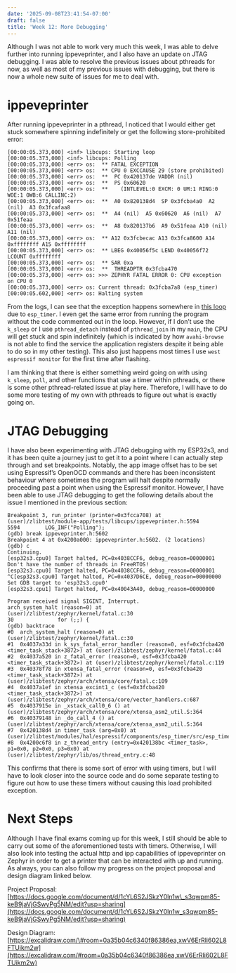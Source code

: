 ```yaml
---
date: '2025-09-08T23:41:54-07:00'
draft: false
title: 'Week 12: More Debugging'
---
```

Although I was not able to work very much this week, I was able to delve further into running ippeveprinter, and I also have an update on JTAG debugging. I was able to resolve the previous issues about pthreads for now, as well as most of my previous issues with debugging, but there is now a whole new suite of issues for me to deal with.

# ippeveprinter

After running ippeveprinter in a pthread, I noticed that I would either get stuck somewhere spinning indefinitely or get the following store-prohibited error:  

```
[00:00:05.373,000] <inf> libcups: Starting loop
[00:00:05.373,000] <inf> libcups: Polling
[00:00:05.373,000] <err> os:  ** FATAL EXCEPTION
[00:00:05.373,000] <err> os:  ** CPU 0 EXCCAUSE 29 (store prohibited)
[00:00:05.373,000] <err> os:  **  PC 0x420137de VADDR (nil)
[00:00:05.373,000] <err> os:  **  PS 0x60620
[00:00:05.373,000] <err> os:  **    (INTLEVEL:0 EXCM: 0 UM:1 RING:0 WOE:1 OWB:6 CALLINC:2)
[00:00:05.373,000] <err> os:  **  A0 0x820138d4  SP 0x3fcba4a0  A2 (nil)  A3 0x3fcafaa8
[00:00:05.373,000] <err> os:  **  A4 (nil)  A5 0x60620  A6 (nil)  A7 0x51feaa
[00:00:05.373,000] <err> os:  **  A8 0x820137b6  A9 0x51feaa A10 (nil) A11 (nil)
[00:00:05.373,000] <err> os:  ** A12 0x3fcbecac A13 0x3fca8600 A14 0xffffffff A15 0xffffffff
[00:00:05.373,000] <err> os:  ** LBEG 0x40056f5c LEND 0x40056f72 LCOUNT 0xffffffff
[00:00:05.373,000] <err> os:  ** SAR 0xa
[00:00:05.373,000] <err> os:  **  THREADPTR 0x3fcba470
[00:00:05.373,000] <err> os: >>> ZEPHYR FATAL ERROR 0: CPU exception on CPU 0
[00:00:05.373,000] <err> os: Current thread: 0x3fcba7a8 (esp_timer)
[00:00:05.602,000] <err> os: Halting system
```

From the logs, I can see that the exception happens somewhere in [this loop](https://github.com/HubertYGuan/zephyr-example/blob/main/tests/libcups/ippeveprinter.h#L5592) due to `esp_timer`. I even get the same error from running the program without the code commented out in the loop. However, if I don’t use the `k_sleep` or I use `pthread_detach` instead of `pthread_join` in my `main`, the CPU will get stuck and spin indefinitely (which is indicated by how `avahi-browse` is not able to find the service the application registers despite it being able to do so in my other testing). This also just happens most times I use `west espressif monitor` for the first time after flashing.

I am thinking that there is either something weird going on with using `k_sleep`, `poll`, and other functions that use a timer within pthreads, or there is some other pthread-related issue at play here. Therefore, I will have to do some more testing of my own with pthreads to figure out what is exactly going on.

# JTAG Debugging

I have also been experimenting with JTAG debugging with my ESP32s3, and it has been quite  a journey just to get it to a point where I can actually step through and set breakpoints. Notably, the app image offset has to be set using Espressif’s OpenOCD commands and there has been inconsistent behaviour where sometimes the program will halt despite normally proceeding past a point when using the Espressif monitor. However, I have been able to use JTAG debugging to get the following details about the issue I mentioned in the previous section:  

```
Breakpoint 3, run_printer (printer=0x3fcca708) at (user)/zlibtest/module-app/tests/libcups/ippeveprinter.h:5594
5594        LOG_INF("Polling");
(gdb) break ippeveprinter.h:5602
Breakpoint 4 at 0x4200a000: ippeveprinter.h:5602. (2 locations)
(gdb) c
Continuing.
[esp32s3.cpu0] Target halted, PC=0x4038CCF6, debug_reason=00000001
Don't have the number of threads in FreeRTOS!
[esp32s3.cpu0] Target halted, PC=0x4038CCF6, debug_reason=00000001
^C[esp32s3.cpu0] Target halted, PC=0x4037D6CE, debug_reason=00000000
Set GDB target to 'esp32s3.cpu0'
[esp32s3.cpu1] Target halted, PC=0x40043A40, debug_reason=00000000

Program received signal SIGINT, Interrupt.
arch_system_halt (reason=0) at (user)/zlibtest/zephyr/kernel/fatal.c:30
30              for (;;) {
(gdb) backtrace
#0  arch_system_halt (reason=0) at (user)/zlibtest/zephyr/kernel/fatal.c:30
#1  0x4037a33d in k_sys_fatal_error_handler (reason=0, esf=0x3fcba420 <timer_task_stack+3872>) at (user)/zlibtest/zephyr/kernel/fatal.c:44
#2  0x4037a520 in z_fatal_error (reason=0, esf=0x3fcba420 <timer_task_stack+3872>) at (user)/zlibtest/zephyr/kernel/fatal.c:119
#3  0x40378f78 in xtensa_fatal_error (reason=0, esf=0x3fcba420 <timer_task_stack+3872>) at (user)/zlibtest/zephyr/arch/xtensa/core/fatal.c:109
#4  0x4037a1ef in xtensa_excint1_c (esf=0x3fcba420 <timer_task_stack+3872>) at (user)/zlibtest/zephyr/arch/xtensa/core/vector_handlers.c:687
#5  0x4037915e in _xstack_call0_6 () at (user)/zlibtest/zephyr/arch/xtensa/core/xtensa_asm2_util.S:364
#6  0x40379148 in _do_call_4 () at (user)/zlibtest/zephyr/arch/xtensa/core/xtensa_asm2_util.S:364
#7  0x420138d4 in timer_task (arg=0x0) at (user)/zlibtest/modules/hal/espressif/components/esp_timer/src/esp_timer.c:468
#8  0x4200c6f8 in z_thread_entry (entry=0x420138bc <timer_task>, p1=0x0, p2=0x0, p3=0x0) at (user)/zlibtest/zephyr/lib/os/thread_entry.c:48
```

This confirms that there is some sort of error with using timers, but I will have to look closer into the source code and do some separate testing to figure out how to use these timers without causing this load prohibited exception.

# Next Steps

Although I have final exams coming up for this week, I still should be able to carry out some of the aforementioned tests with timers. Otherwise, I will also look into testing the actual http and ipp capabilities of ippeveprinter on Zephyr in order to get a printer that can be interacted with up and running. As always, you can also follow my progress on the project proposal and design diagram linked below.

Project Proposal:  
[https://docs.google.com/document/d/1cYL6S2JSkzY0ln1w\_s3qwpm85-keB9jaVjGSwyPg5NM/edit?usp=sharing](https://docs.google.com/document/d/1cYL6S2JSkzY0ln1w_s3qwpm85-keB9jaVjGSwyPg5NM/edit?usp=sharing)

Design Diagram:  
[https://excalidraw.com/\#room=0a35b04c6340f86386ea,xwV6ErRli602L8FTUikm2w](https://excalidraw.com/#room=0a35b04c6340f86386ea,xwV6ErRli602L8FTUikm2w)